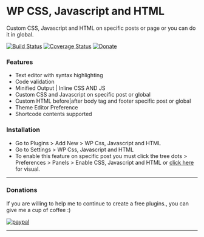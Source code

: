 # WP CSS, Javascript and HTML

Custom CSS, Javascript and HTML on specific posts or page or you can do it in global.

[![Build Status](http://img.shields.io/travis/badges/badgerbadgerbadger.svg?style=flat-square)](https://wordpress.org) [![Coverage Status](http://img.shields.io/coveralls/badges/badgerbadgerbadger.svg?style=flat-square)](https://coveralls.io/r/badges/badgerbadgerbadger) [![Donate](https://img.shields.io/badge/Donate-PayPal-green.svg)](https://www.paypal.me/jundellagbo)

### Features
* Text editor with syntax highlighting
* Code validation
* Minified Output | Inline CSS AND JS
* Custom CSS and Javascript on specific post or global
* Custom HTML before|after body tag and footer specific post or global
* Theme Editor Preference
* Shortcode contents supported

### Installation
* Go to Plugins > Add New > WP Css, Javascript and HTML
* Go to Settings > WP Css, Javascript and HTML
* To enable this feature on specific post you must click the tree dots > Preferences > Panels > Enable CSS, Javascript and HTML or [click here](https://ps.w.org/wp-css-and-js-code/assets/screenshot-1.png?rev=2755443) for visual. 

---

### Donations

If you are willing to help me to continue to create a free plugins., you can give me a cup of coffee :) 

[![paypal](https://www.paypalobjects.com/en_US/i/btn/btn_donateCC_LG.gif)](https://www.paypal.me/jundellagbo)

---